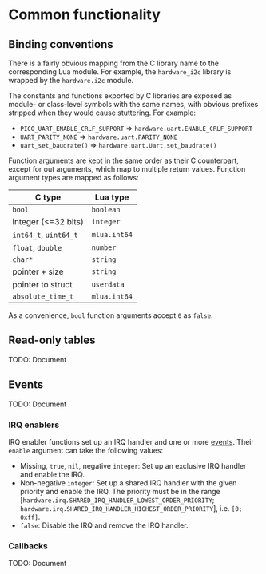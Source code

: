 # Common functionality

## Binding conventions

There is a fairly obvious mapping from the C library name to the corresponding
Lua module. For example, the `hardware_i2c` library is wrapped by the
`hardware.i2c` module.

The constants and functions exported by C libraries are exposed as module- or
class-level symbols with the same names, with obvious prefixes stripped when
they would cause stuttering. For example:

- `PICO_UART_ENABLE_CRLF_SUPPORT` => `hardware.uart.ENABLE_CRLF_SUPPORT`
- `UART_PARITY_NONE` => `hardware.uart.PARITY_NONE`
- `uart_set_baudrate()` => `hardware.uart.Uart.set_baudrate()`

Function arguments are kept in the same order as their C counterpart, except for
out arguments, which map to multiple return values. Function argument types are
mapped as follows:

C type                | Lua type
--------------------- | ------------
`bool`                | `boolean`
integer (<=32 bits)   | `integer`
`int64_t`, `uint64_t` | `mlua.int64`
`float`, `double`     | `number`
`char*`               | `string`
pointer + size        | `string`
pointer to struct     | `userdata`
`absolute_time_t`     | `mlua.int64`

As a convenience, `bool` function arguments accept `0` as `false`.

## Read-only tables

TODO: Document

## Events

TODO: Document

### IRQ enablers

IRQ enabler functions set up an IRQ handler and one or more [events](#events).
Their `enable` argument can take the following values:

-   Missing, `true`, `nil`, negative `integer`: Set up an exclusive IRQ handler
    and enable the IRQ.
-   Non-negative `integer`: Set up a shared IRQ handler with the given priority
    and enable the IRQ. The priority must be in the range
    [`hardware.irq.SHARED_IRQ_HANDLER_LOWEST_ORDER_PRIORITY`;
    `hardware.irq.SHARED_IRQ_HANDLER_HIGHEST_ORDER_PRIORITY`], i.e. `[0; 0xff]`.
-   `false`: Disable the IRQ and remove the IRQ handler.

### Callbacks

TODO: Document
